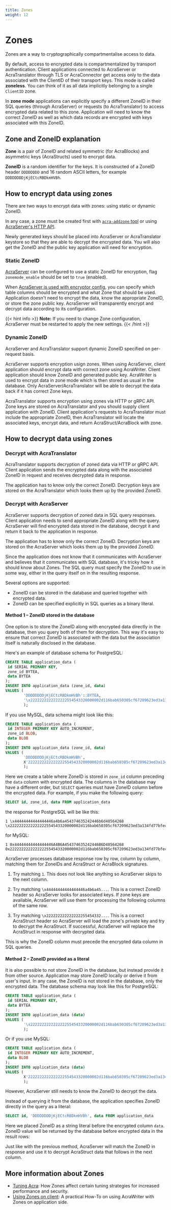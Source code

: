 ```yaml
---
title: Zones
weight: 12
---
```


# Zones

Zones are a way to cryptographically compartmentalise access to data.

By default, access to encrypted data is compartmentalized by transport authentication.
Client applications connected to AcraServer or AcraTranslator through TLS or AcraConnector get access only to the data associated with the ClientID of their transport keys. This mode is called **zoneless**. You can think of it as all data implicitly belonging to a single `ClientID` zone.

In **zone mode** applications can explicitly specify a different ZoneID in their SQL queries (through AcraServer) or requests (to AcraTranslator) to access encrypted data related to this zone. Application will need to know the correct ZoneID as well as which data records are encrypted with keys associated with this ZoneID.

## Zone and ZoneID explanation

**Zone** is a pair of ZoneID and related symmetric (for AcraBlocks) and asymmetric keys (AcraStructs) used to encrypt data.

**ZoneID** is a random identifier for the keys. It is constructed of a ZoneID header `DDDDDDDD` and 16 random ASCII letters, for example `DDDDDDDDjKjECtcRBDkmHVBh`.

## How to encrypt data using zones

There are two ways to encrypt data with zones: using static or dynamic ZoneID.

In any case, a zone must be created first with [`acra-addzone` tool](/acra/configuring-maintaining/general-configuration/acra-addzone) or using [AcraServer's HTTP API](/acra/configuring-maintaining/general-configuration/acra-server/#http-api).

Newly generated keys should be placed into AcraServer or AcraTranslator keystore so that they are able to decrypt the encrypted data.
You will also get the ZoneID and the public key application will need for encryption.

### Static ZoneID

[AcraServer](/acra/configuring-maintaining/general-configuration/acra-server/) can be configured to use a static ZoneID for encryption, flag `zonemode_enable` should be set to `true` (enabled).

When [AcraServer is used with encryptor config](/acra/configuring-maintaining/controls-configuration-on-acraserver/), you can specify which table columns should be encrypted and what Zone that should be used. Application doesn't need to encrypt the data, know the appropriate ZoneID, or store the zone public key. AcraServer will transparently encrypt and decrypt data according to its configuration.

{{< hint info >}}
**Note:**
If you need to change Zone configuration, AcraServer must be restarted to apply the new settings.
{{< /hint >}}

### Dynamic ZoneID

AcraServer and AcraTranslator support dynamic ZoneID specified on per-request basis.

AcraServer supports encryption usign zones. When using AcraServer, client application should encrypt data with correct zone using AcraWriter. Client application should know ZoneID and generated public key. AcraWriter is used to encrypt data in zone mode which is then stored as usual in the database. Only AcraServer/AcraTranslator will be able to decrypt the data back if it has correct Zone keys.


AcraTranslator supports encryption using zones via HTTP or gRPC API. Zone keys are stored on AcraTranslator and you should supply client application with ZoneID. Client application's requests to AcraTranslator must include the appropriate ZoneID, then AcraTranslator will locate the associated keys, encrypt data, and return AcraStruct/AcraBlock with zone.


## How to decrypt data using zones

### Decrypt with AcraTranslator

AcraTranslator supports decryption of zoned data via HTTP or gRPC API.
Client application sends the encrypted data along with the associated ZoneID in request and receives decrypted data in response.

The application has to know only the correct ZoneID. Decryption keys are stored on the AcraTranslator which looks them up by the provided ZoneID.

### Decrypt with AcraServer

AcraServer supports decryption of zoned data in SQL query responses.
Client application needs to send appropriate ZoneID along with the query. AcraServer will find encrypted data stored in the database, decrypt it and return it back to the application in response.

The application has to know only the correct ZoneID. Decryption keys are stored on the AcraServer which looks them up by the provided ZoneID.

Since the application does not know that it communicates with AcraServer and believes that it communicates with SQL database, it's tricky how it should know about Zones. The SQL query must specify the ZoneID to use in some way, either in the query itself on in the resulting response.

Several options are supported:

* ZoneID can be stored in the database and queried together with encrypted data.
* ZoneID can be specified explicitly in SQL queries as a binary literal.

#### Method 1 – ZoneID stored in the database

One option is to store the ZoneID along with encrypted data directly in the database,
then you query both of them for decryption.
This way it's easy to ensure that correct ZoneID is associated with the data but the association itself is naturally disclosed in the database.

Here's an example of database schema for PostgreSQL:
```sql
CREATE TABLE application_data (
 id SERIAL PRIMARY KEY,
 zone_id BYTEA,
 data BYTEA
);
INSERT INTO application_data (zone_id, data) 
VALUES (
        'DDDDDDDDjKjECtcRBDkmHVBh'::BYTEA, 
        '\x2222222222222222554543320000002d116bab650305cf67209623ed3a134fd77bfecd0c9a95107450826e14f950fdd1dba73732872027042654000000000101400c00000010000000200000003f5fd06dbf8bf49be6a8b440ea54f01174934049fd563ce27ff0aafbe5ea9155588e1ddd0ce64804fe5ff347ae097e29dd007fcaa02a3548da568df83300000000000000000101400c00000010000000070000002273af944d98bcde697b914d98fea013b77a358a93959ddfee47858b75d2e86eb5f103'::BYTEA
        );
```
If you use MySQL, data schema might look like this:
```sql
CREATE TABLE application_data (
 id INTEGER PRIMARY KEY AUTO_INCREMENT,
 zone_id BLOB,
 data BLOB
);
INSERT INTO application_data (zone_id, data) 
VALUES (
        'DDDDDDDDjKjECtcRBDkmHVBh', 
        X'2222222222222222554543320000002d116bab650305cf67209623ed3a134fd77bfecd0c9a95107450826e14f950fdd1dba73732872027042654000000000101400c00000010000000200000003f5fd06dbf8bf49be6a8b440ea54f01174934049fd563ce27ff0aafbe5ea9155588e1ddd0ce64804fe5ff347ae097e29dd007fcaa02a3548da568df83300000000000000000101400c00000010000000070000002273af944d98bcde697b914d98fea013b77a358a93959ddfee47858b75d2e86eb5f103'
        );
```
Here we create a table where ZoneID is stored in `zone_id` column preceding the `data` column with encrypted data.
The columns in the database may have a different order, but `SELECT` queries must have ZoneID column before the encrypted data.
For example, if you make the following query:
```sql
SELECT id, zone_id, data FROM application_data
```

the response for PostgreSQL will be like this:
```
1 \x44444444444444446a4b6a454374635242446b6d48564268 
\x2222222222222222554543320000002d116bab650305cf67209623ed3a134fd77bfecd0c9a95107450826e14f950fdd1dba73732872027042654000000000101400c00000010000000200000003f5fd06dbf8bf49be6a8b440ea54f01174934049fd563ce27ff0aafbe5ea9155588e1ddd0ce64804fe5ff347ae097e29dd007fcaa02a3548da568df83300000000000000000101400c00000010000000070000002273af944d98bcde697b914d98fea013b77a358a93959ddfee47858b75d2e86eb5f103 
```

for MySQL:
```
1 0x44444444444444446A4B6A454374635242446B6D48564268 
0x2222222222222222554543320000002d116bab650305cf67209623ed3a134fd77bfecd0c9a95107450826e14f950fdd1dba73732872027042654000000000101400c00000010000000200000003f5fd06dbf8bf49be6a8b440ea54f01174934049fd563ce27ff0aafbe5ea9155588e1ddd0ce64804fe5ff347ae097e29dd007fcaa02a3548da568df83300000000000000000101400c00000010000000070000002273af944d98bcde697b914d98fea013b77a358a93959ddfee47858b75d2e86eb5f103 
```

AcraServer processes database response row by row, column by column, matching them for ZoneIDs and AcraStruct or AcraBlock signatures.

1. Try matching `1`. This does not look like anything so AcraServer skips to the next column.

2. Try matching `\x44444444444444446a4b6a45...`. This is a correct ZoneID header so AcraServer looks for associated keys. If zone keys are available, AcraServer will use them for processing the following columns of the same row.

3. Try matching `\x222222222222222255454332...`. This is a correct AcraStruct header so AcraServer will load the zone's private key and try to decrypt the AcraStruct. If successful, AcraServer will replace the AcraStruct in response with decrypted data.

This is why the ZoneID column must precede the encrypted data column in SQL queries.

#### Method 2 – ZoneID provided as a literal

It is also possible to not store ZoneID in the database, but instead provide it from other source.
Application may store ZoneID locally or derive it from user's input.
In any case, the ZoneID is not stored in the database, only the encrypted data.
The database schema may look like this for PostgreSQL:
```sql
CREATE TABLE application_data (
 id SERIAL PRIMARY KEY,
 data BYTEA
);
INSERT INTO application_data (data) 
VALUES (
        '\x2222222222222222554543320000002d116bab650305cf67209623ed3a134fd77bfecd0c9a95107450826e14f950fdd1dba73732872027042654000000000101400c00000010000000200000003f5fd06dbf8bf49be6a8b440ea54f01174934049fd563ce27ff0aafbe5ea9155588e1ddd0ce64804fe5ff347ae097e29dd007fcaa02a3548da568df83300000000000000000101400c00000010000000070000002273af944d98bcde697b914d98fea013b77a358a93959ddfee47858b75d2e86eb5f103'::BYTEA
        );
```
Or if you use MySQL:
```sql
CREATE TABLE application_data (
 id INTEGER PRIMARY KEY AUTO_INCREMENT,
 data BLOB
);
INSERT INTO application_data (data) 
VALUES (
        X'2222222222222222554543320000002d116bab650305cf67209623ed3a134fd77bfecd0c9a95107450826e14f950fdd1dba73732872027042654000000000101400c00000010000000200000003f5fd06dbf8bf49be6a8b440ea54f01174934049fd563ce27ff0aafbe5ea9155588e1ddd0ce64804fe5ff347ae097e29dd007fcaa02a3548da568df83300000000000000000101400c00000010000000070000002273af944d98bcde697b914d98fea013b77a358a93959ddfee47858b75d2e86eb5f103'
        );
```

However, AcraServer still needs to know the ZoneID to decrypt the data.

Instead of querying it from the database, the application specifies ZoneID directly in the query as a literal:

```sql
SELECT id, 'DDDDDDDDjKjECtcRBDkmHVBh', data FROM application_data
```

Here we placed ZoneID as a string literal before the encrypted column `data`. ZoneID value will be returned by the database before encrypted data in the result rows:

Just like with the previous method, AcraServer will match the ZoneID in response and use it to decrypt AcraStruct data that follows in the next column.


## More information about Zones

* [Tuning Acra](/acra/configuring-maintaining/optimizations/zones/): How Zones affect certain tuning strategies for increased performance and security.
* [Using Zones on client](/acra/guides/advanced-integrations/client-side-integration-with-acra-connector/#client-side-with-zones): A practical How-To on using AcraWriter with Zones on application side.
